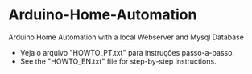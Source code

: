 # Arduino-Home-Automation
Arduino Home Automation with a local Webserver and Mysql Database

- Veja o arquivo "HOWTO_PT.txt" para instruções passo-a-passo.  
- See the "HOWTO_EN.txt" file for step-by-step instructions. 
